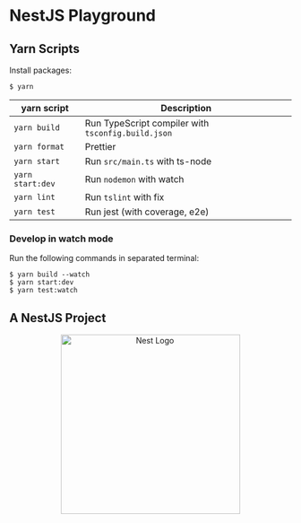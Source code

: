 # NestJS Playground

## Yarn Scripts

Install packages:

```shell
$ yarn
```

| yarn script      | Description                                        |
| ---------------- | -------------------------------------------------- |
| `yarn build`     | Run TypeScript compiler with `tsconfig.build.json` |
| `yarn format`    | Prettier                                           |
| `yarn start`     | Run `src/main.ts` with ts-node                     |
| `yarn start:dev` | Run `nodemon` with watch                           |
| `yarn lint`      | Run `tslint` with fix                              |
| `yarn test`      | Run jest (with coverage, e2e)                      |

### Develop in watch mode

Run the following commands in separated terminal:

```
$ yarn build --watch
$ yarn start:dev
$ yarn test:watch
```

## A NestJS Project

<p align="center">
  <a href="http://nestjs.com/" target="blank"><img src="https://nestjs.com/img/logo_text.svg" width="320" alt="Nest Logo" /></a>
</p>
